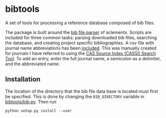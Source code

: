 # bibtools

A set of tools for processing a reference database composed of bib files.

The package is built around the [bib file parser](https://github.com/aclements/biblib) of aclements.
Scripts are included for three common tasks: parsing downloaded bib files, searching the database, and creating project specific bibliographies.
A csv file with journal name abbreviations has been [included](bibtools/data/cassi-abbreviations.csv).
This was manually created for journals I have referred to using the [CAS Source Index (CASSI) Search Tool](https://cassi.cas.org/search.jsp).
To add an entry, enter the full journal name, a semicolon as a delimiter, and the abbreviated name.

## Installation

The location of the directory that the bib file data base is located must first be specified.
This is done by changing the `BIB_DIRECTORY` variable in [bibtools/bib.py](bibtools/bib.py).
Then run
```
python setup.py install --user
```
